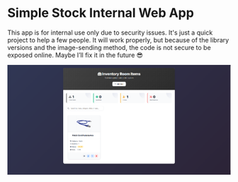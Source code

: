 # Simple Stock Internal Web App

This app is for internal use only due to security issues. It's just a quick project to help a few people. It will work properly, but because of the library versions and the image-sending method, the code is not secure to be exposed online. Maybe I’ll fix it in the future 😎

![Logo da aplicação](image_for_repository/Homepage.png)